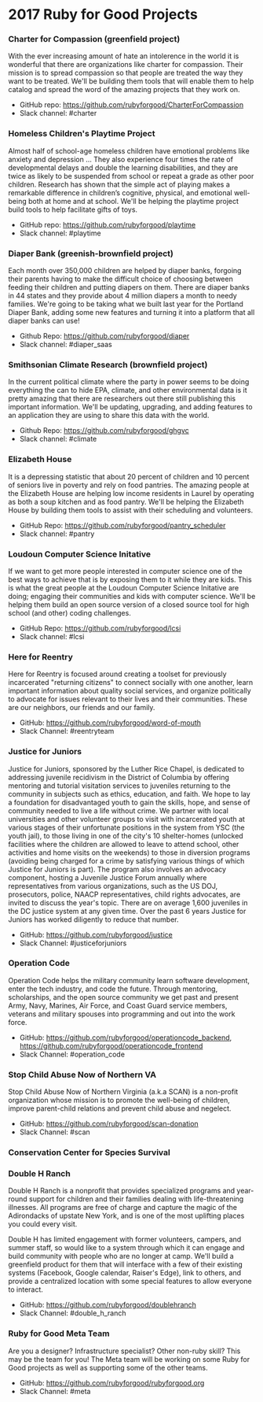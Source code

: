 # 2017 Ruby for Good Projects

### Charter for Compassion (greenfield project)

With the ever increasing amount of hate an intolerence in the world it is wonderful that there are organizations like charter for compassion. Their mission is to spread compassion so that people are treated the way they want to be treated. We'll be building them tools that will enable them to help catalog and spread the word of the amazing projects that they work on.

* GitHub repo: https://github.com/rubyforgood/CharterForCompassion
* Slack channel: #charter

### Homeless Children's Playtime Project

Almost half of school-age homeless children have emotional problems like anxiety and depression … They also experience four times the rate of developmental delays and double the learning disabilities, and they are twice as likely to be suspended from school or repeat a grade as other poor children. Research has shown that the simple act of playing makes a remarkable difference in  children’s cognitive, physical, and emotional well-being both at home and at school. We'll be helping the playtime project build tools to help facilitate gifts of toys.

* GitHub repo: https://github.com/rubyforgood/playtime
* Slack channel: #playtime

### Diaper Bank (greenish-brownfield project)

Each month over 350,000 children are helped by diaper banks, forgoing their parents having to make the difficult choice of choosing between feeding their children and putting diapers on them. There are diaper banks in 44 states and they provide about 4 million diapers a month to needy families. We're going to be taking what we built last year for the Portland Diaper Bank, adding some new features and turning it into a platform that all diaper banks can use!

* Github Repo: https://github.com/rubyforgood/diaper
* Slack channel: #diaper_saas

### Smithsonian Climate Research (brownfield project)

In the current political climate where the party in power seems to be doing everything the can to hide EPA, climate, and other environmental data is it pretty amazing that there are researchers out there still publishing this important information. We'll be updating, upgrading, and adding features to an application they are using to share this data with the world.

* Github Repo: https://github.com/rubyforgood/ghgvc
* Slack channel: #climate

### Elizabeth House

It is a depressing statistic that about 20 percent of children and 10 percent of seniors live in poverty and rely on food pantries. The amazing people at the Elizabeth House are helping low income residents in Laurel by operating as both a soup kitchen and as food pantry. We'll be helping the Elizabeth House by building them tools to assist with their scheduling and volunteers.

* GitHub Repo: https://github.com/rubyforgood/pantry_scheduler
* Slack channel: #pantry

### Loudoun Computer Science Initative

If we want to get more people interested in computer science one of the best ways to achieve that is by exposing them to it while they are kids. This is what the great people at the Loudoun Computer Science Initative are doing; engaging their communities and kids with computer science. We'll be helping them build an open source version of a closed source tool for high school (and other) coding challenges.

* GitHub Repo: https://github.com/rubyforgood/lcsi
* Slack channel: #lcsi

### Here for Reentry

Here for Reentry is focused around creating a toolset for previously incarcerated "returning citizens" to connect socially with one another, learn important information about quality social services, and organize politically to advocate for issues relevant to their lives and their communities. These are our neighbors, our friends and our family.

* GitHub: https://github.com/rubyforgood/word-of-mouth
* Slack Channel: #reentryteam

### Justice for Juniors

Justice for Juniors, sponsored by the Luther Rice Chapel, is dedicated to addressing juvenile recidivism in the District of Columbia by offering mentoring and tutorial visitation services to juveniles returning to the community in subjects such as ethics, education, and faith. We hope to lay a foundation for disadvantaged youth to gain the skills, hope, and sense of community needed to live a life without crime. We partner with local universities and other volunteer groups to visit with incarcerated youth at various stages of their unfortunate positions in the system from YSC (the youth jail), to those living in one of the city's 10 shelter-homes (unlocked facilities where the children are allowed to leave to attend school, other activities and home visits on the weekends) to those in diversion programs (avoiding being charged for a crime by satisfying various things of which Justice for Juniors is part). The program also involves an advocacy component, hosting a Juvenile Justice Forum annually where representatives from various organizations, such as the US DOJ, prosecutors, police, NAACP representatives, child rights advocates, are invited to discuss the year's topic. There are on average 1,600 juveniles in the DC justice system at any given time. Over the past 6 years Justice for Juniors has worked diligently to reduce that number.

* GitHub: https://github.com/rubyforgood/justice
* Slack Channel: #justiceforjuniors

### Operation Code

Operation Code helps the military community learn software development, enter the tech industry, and code the future. Through mentoring, scholarships, and the open source community we get past and present Army, Navy, Marines, Air Force, and Coast Guard service members, veterans and military spouses into programming and out into the work force.

* GitHub: https://github.com/rubyforgood/operationcode_backend, https://github.com/rubyforgood/operationcode_frontend
* Slack Channel: #operation_code

### Stop Child Abuse Now of Northern VA

Stop Child Abuse Now of Northern Virginia (a.k.a SCAN) is a non-profit organization whose mission is to promote the well-being of children, improve parent-child relations and prevent child abuse and negelect.

* GitHub: https://github.com/rubyforgood/scan-donation
* Slack Channel: #scan

### Conservation Center for Species Survival

### Double H Ranch

Double H Ranch is a nonprofit that provides specialized programs and year-round support for children and their families dealing with life-threatening illnesses. All programs are free of charge and capture the magic of the Adirondacks of upstate New York, and is one of the most uplifting places you could every visit. 

Double H has limited engagement with former volunteers, campers, and summer staff, so would like to a system through which it can engage and build community with people who are no longer at camp. We'll build a greenfield product for them that will interface with a few of their existing systems (Facebook, Google calendar, Raiser's Edge), link to others, and provide a 
centralized location with some special features to allow everyone to interact.

* GitHub: https://github.com/rubyforgood/doublehranch
* Slack Channel: #double_h_ranch

### Ruby for Good Meta Team

Are you a designer? Infrastructure specialist? Other non-ruby skill? This may be the team for you! The Meta team will be working on some Ruby for Good projects as well as supporting some of the other teams.

* GitHub: https://github.com/rubyforgood/rubyforgood.org
* Slack Channel: #meta
